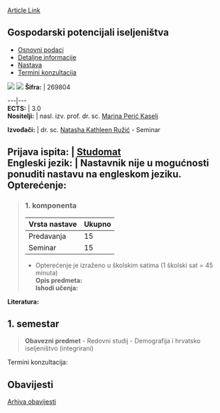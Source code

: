 [Article Link](https://www.fhs.hr/predmet/gpi_a)

## Gospodarski potencijali iseljeništva
  * [Osnovni podaci](https://www.fhs.hr/predmet/gpi_a#v1id-523744_834181_1_0 "Osnovni podaci")
  * [Detaljne informacije](https://www.fhs.hr/predmet/gpi_a#v1id-523744_834181_1_1 "Detaljne informacije")
  * [Nastava](https://www.fhs.hr/predmet/gpi_a#v1id-523744_834181_1_2 "Nastava")
  * [Termini konzultacija](https://www.fhs.hr/predmet/gpi_a#v1id-523744_834181_1_3 "Termini konzultacija")


[![](https://www.fhs.hr/img/flags/gif/hr.gif)](https://www.fhs.hr/predmet/gpi_a) [![](https://www.fhs.hr/img/flags/gif/gb.gif)](https://www.fhs.hr/en/course/epoe_a)
**Šifra:** |  269804  
  
---|---  
**ECTS:** |  3.0   
**Nositelji:** |  nasl. izv. prof. dr. sc. [Marina Perić Kaselj](https://www.fhs.hr/djelatnik/marina.peric_kaselj)   
  
**Izvođači:** |  dr. sc. [Natasha Kathleen Ružić](https://www.fhs.hr/djelatnik/natasha_kathleen.ruzic) - Seminar  
  
**Prijava ispita:** |  [Studomat](http://www.isvu.hr/studomat)  
**Engleski jezik:** |  Nastavnik nije u mogućnosti ponuditi nastavu na engleskom jeziku.   
**Opterećenje:**  
---  
> ### 1. komponenta
> | Vrsta nastave | Ukupno  
> ---|---  
> Predavanja | 15  
> Seminar | 15  
> * Opterećenje je izraženo u školskim satima (1 školski sat = 45 minuta)   
**Opis predmeta:**  
> **Ishodi učenja:**  

  
**Literatura:**  

  
**1. semestar**  
---  
> **Obavezni predmet** - Redovni studij - Demografija i hrvatsko iseljeništvo (integrirani)  
>   
Termini konzultacija: 


## Obavijesti
[Arhiva obavijesti](https://www.fhs.hr/predmet/gpi_a?@=21nci#news_124038 "Arhiva obavijesti")
